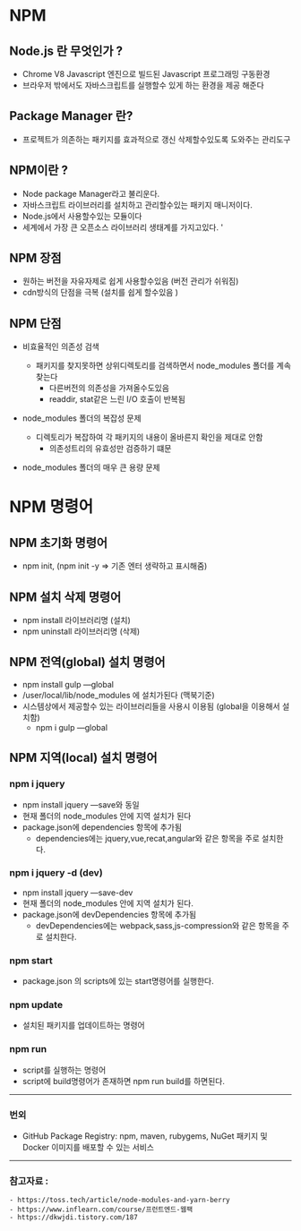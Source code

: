 # NPM

## Node.js 란 무엇인가 ? 
- Chrome V8 Javascript 엔진으로 빌드된 Javascript 프로그래밍 구동환경
- 브라우저 밖에서도 자바스크립트를 실행할수 있게 하는 환경을 제공 해준다 


## Package Manager 란?
- 프로젝트가 의존하는 패키지를 효과적으로 갱신 삭제할수있도록 도와주는 관리도구

## NPM이란 ?
- Node package Manager라고 불리운다.
- 자바스크립트 라이브러리를 설치하고 관리할수있는 패키지 매니저이다.
- Node.js에서 사용할수있는 모듈이다 
- 세계에서 가장 큰 오픈소스 라이브러리 생태계를 가지고있다.
'
## NPM 장점
- 원하는 버전을 자유자제로 쉽게 사용할수있음 (버전 관리가 쉬워짐)
- cdn방식의 단점을 극복  (설치를 쉽게 할수있음 )



## NPM 단점
- 비효율적인 의존성 검색
  - 패키지를 찾지못하면 상위디렉토리를 검색하면서 node_modules 폴더를 계속 찾는다
    - 다른버전의 의존성을 가져올수도있음
    - readdir, stat같은 느린 I/O 호출이 반복됨

- node_modules 폴더의 복잡성 문제
  - 디렉토리가 복잡하여 각 패키지의 내용이 올바른지 확인을 제대로 안함
    - 의존성트리의 유효성만 검증하기 떄문

- node_modules 폴더의 매우 큰 용량 문제


# NPM 명령어

## NPM 초기화 명령어
- npm init, (npm init -y ⇒ 기존 엔터 생략하고 표시해줌)

## NPM 설치 삭제 명령어
- npm install 라이브러리명 (설치)
- npm uninstall 라이브러리명 (삭제)


## NPM 전역(global) 설치 명령어
-  npm install gulp —global
-  /user/local/lib/node_modules 에 설치가된다 (맥북기준)
- 시스템상에서 제공할수 있는 라이브러리들을 사용시 이용됨  (global을 이용해서 설치함)
  - npm i gulp —global

## NPM 지역(local) 설치 명령어
 ### npm i jquery
 - npm install jquery —save와 동일
 - 현재 폴더의 node_modules 안에 지역 설치가 된다
 - package.json에 dependencies 항목에 추가됨 
   - dependencies에는 jquery,vue,recat,angular와 같은 항목을 주로 설치한다.

### npm i jquery -d (dev)
  - npm install jquery —save-dev
  - 현재 폴더의 node_modules 안에 지역 설치가 된다.
  - package.json에 devDependencies 항목에 추가됨 
    - devDependencies에는 webpack,sass,js-compression와 같은 항목을 주로 설치한다.

### npm start
  - package.json 의 scripts에 있는 start명령어를 실행한다.

### npm update
  - 설치된 패키지를 업데이트하는 명령어

### npm run
  - script를 실행하는 명령어
  - script에 build명령어가 존재하면 npm run build를 하면된다.

<hr/>

### 번외
- GitHub Package Registry:  npm, maven, rubygems, NuGet 패키지 및 Docker 이미지를 배포할 수 있는 서비스

<hr/>

### 참고자료 :
    - https://toss.tech/article/node-modules-and-yarn-berry
    - https://www.inflearn.com/course/프런트엔드-웹팩
    - https://dkwjdi.tistory.com/187